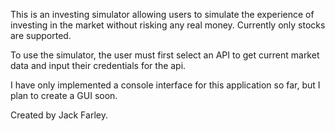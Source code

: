 This is an investing simulator allowing users to simulate the experience of investing 
in the market without risking any real money. Currently only stocks are supported.

To use the simulator, the user must first select an API to get current market data and
input their credentials for the api.

I have only implemented a console interface for this application so far, but I plan
to create a GUI soon.

Created by Jack Farley.
